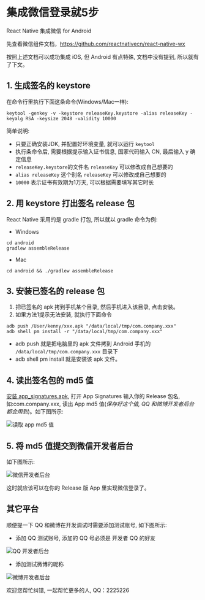 # 集成微信登录就5步

React Native 集成微信 for Android

先查看微信组件文档，https://github.com/reactnativecn/react-native-wx

按照上述文档可以成功集成 iOS, 但 Android 有点特殊, 文档中没有提到, 所以就有了下文。

## 1. 生成签名的 keystore
在命令行里执行下面这条命令(Windows/Mac一样):
<pre><code>keytool -genkey -v -keystore releaseKey.keystore -alias releaseKey -keyalg RSA -keysize 2048 -validity 10000</code></pre>
简单说明:
* 只要正确安装JDK, 并配置好环境变量, 就可以运行 `keytool`
* 执行条命令后, 需要根据提示输入证书信息, 国家代码输入 CN, 最后输入 y 确定信息
* `releaseKey.keystore`的文件名 `releaseKey` 可以修改成自己想要的
* `alias releaseKey` 这个别名 `releaseKey` 可以修改成自己想要的
* `10000` 表示证书有效期为1万天, 可以根据需要填写其它时长

## 2. 用 keystore 打出签名 release 包
React Native 采用的是 gradle 打包, 所以就以 gradle 命令为例:

* Windows
<pre><code>cd android
gradlew assembleRelease</code></pre>
* Mac
<pre><code>cd android && ./gradlew assembleRelease</code></pre>

## 3. 安装已签名的 release 包

1. 把已签名的 apk 拷到手机某个目录, 然后手机进入该目录, 点击安装。
2. 如果方法1提示无法安装, 就执行下面命令
<pre><code>adb push /User/kenny/xxx.apk "/data/local/tmp/com.company.xxx"
adb shell pm install -r "/data/local/tmp/com.company.xxx"</code></pre>
   * adb push 就是把电脑里的 apk 文件拷到 Android 手机的 `/data/local/tmp/com.company.xxx` 目录下
   * adb shell pm install 就是安装该 apk 文件。

## 4. 读出签名包的 md5 值
[安装 app_signatures.apk]( https://github.com/mobileresearch/weibo_android_sdk), 打开 App Signatures 输入你的 Release 包名, 如:com.company.xxx, 读出 App md5 值(_保存好这个值, QQ 和微博开发者后台都会用到_)。如下图所示:

![读取 app md5 值](https://raw.githubusercontent.com/Kennytian/learning-react-native/master/images/my_app_md5.png)

## 5. 将 md5 值提交到微信开发者后台
如下图所示:

![微信开发者后台](https://raw.githubusercontent.com/Kennytian/learning-react-native/master/images/wechat_auth.png)

这时就应该可以在你的 Release 版 App 里实现微信登录了。

## 其它平台

顺便提一下 QQ 和微博在开发调试时需要添加测试账号, 如下图所示:

* 添加 QQ 测试账号, 添加的 QQ 号必须是 开发者 QQ 的好友

![QQ 开发者后台](https://raw.githubusercontent.com/Kennytian/learning-react-native/master/images/qq_auth.png)

* 添加测试微博的昵称

![微博开发者后台](https://raw.githubusercontent.com/Kennytian/learning-react-native/master/images/weibo_auth.png)


欢迎您帮忙纠错, 一起帮忙更多的人, QQ：2225226


